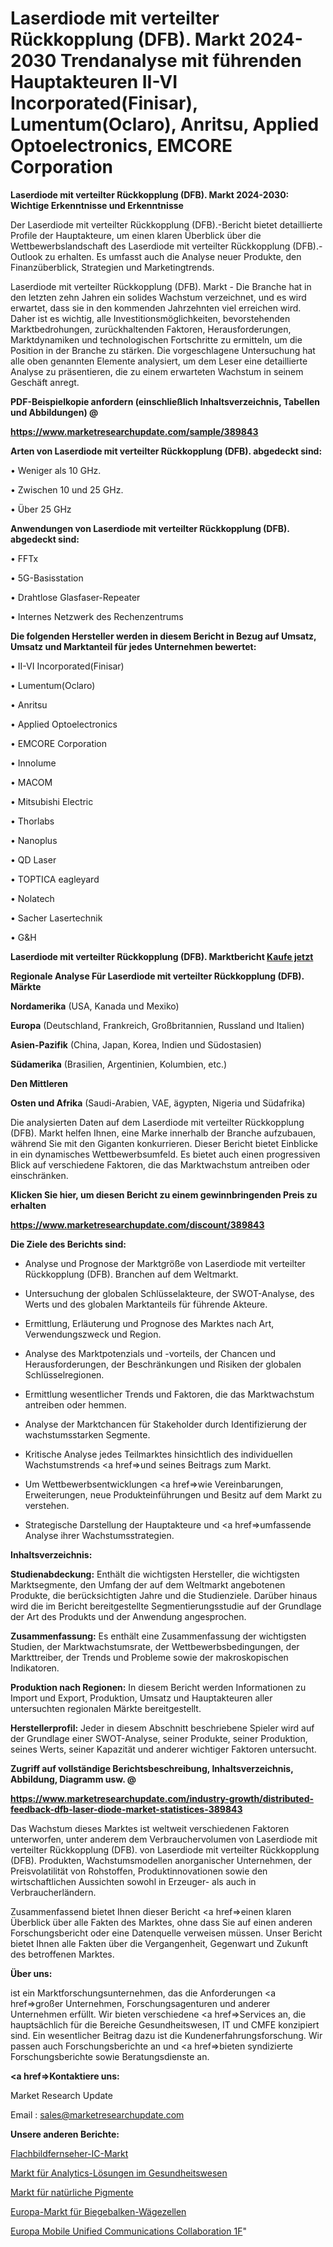 # Laserdiode mit verteilter Rückkopplung (DFB). Markt 2024-2030 Trendanalyse mit führenden Hauptakteuren II-VI Incorporated(Finisar), Lumentum(Oclaro), Anritsu, Applied Optoelectronics, EMCORE Corporation

<strong>Laserdiode mit verteilter Rückkopplung (DFB). Markt 2024-2030: Wichtige Erkenntnisse und Erkenntnisse</strong>

Der Laserdiode mit verteilter Rückkopplung (DFB).-Bericht bietet detaillierte Profile der Hauptakteure, um einen klaren Überblick über die Wettbewerbslandschaft des Laserdiode mit verteilter Rückkopplung (DFB).-Outlook zu erhalten. Es umfasst auch die Analyse neuer Produkte, den Finanzüberblick, Strategien und Marketingtrends.

Laserdiode mit verteilter Rückkopplung (DFB). Markt - Die Branche hat in den letzten zehn Jahren ein solides Wachstum verzeichnet, und es wird erwartet, dass sie in den kommenden Jahrzehnten viel erreichen wird. Daher ist es wichtig, alle Investitionsmöglichkeiten, bevorstehenden Marktbedrohungen, zurückhaltenden Faktoren, Herausforderungen, Marktdynamiken und technologischen Fortschritte zu ermitteln, um die Position in der Branche zu stärken. Die vorgeschlagene Untersuchung hat alle oben genannten Elemente analysiert, um dem Leser eine detaillierte Analyse zu präsentieren, die zu einem erwarteten Wachstum in seinem Geschäft anregt.



<strong><b>PDF-Beispielkopie anfordern (einschließlich Inhaltsverzeichnis, Tabellen und Abbildungen) @ </b></strong>

<strong><a href=https://www.marketresearchupdate.com/sample/389843>

<strong>https://www.marketresearchupdate.com/sample/389843</u></a></strong></strong>



<strong>Arten von Laserdiode mit verteilter Rückkopplung (DFB). abgedeckt sind:</strong>

• Weniger als 10 GHz.

• Zwischen 10 und 25 GHz.

• Über 25 GHz



<strong>Anwendungen von Laserdiode mit verteilter Rückkopplung (DFB). abgedeckt sind:</strong>

• FFTx

• 5G-Basisstation

• Drahtlose Glasfaser-Repeater

• Internes Netzwerk des Rechenzentrums



<strong>Die folgenden Hersteller werden in diesem Bericht in Bezug auf Umsatz, Umsatz und Marktanteil für jedes Unternehmen bewertet:</strong>

• II-VI Incorporated(Finisar)

• Lumentum(Oclaro)

• Anritsu

• Applied Optoelectronics

• EMCORE Corporation

• Innolume

• MACOM

• Mitsubishi Electric

• Thorlabs

• Nanoplus

• QD Laser

• TOPTICA eagleyard

• Nolatech

• Sacher Lasertechnik

• G&H



<strong>Laserdiode mit verteilter Rückkopplung (DFB). Marktbericht <a href=https://www.marketresearchupdate.com/buynow/389843>Kaufe jetzt</a></strong>



<strong>Regionale Analyse Für Laserdiode mit verteilter Rückkopplung (DFB). Märkte</strong>



<strong>Nordamerika</strong> (USA, Kanada und Mexiko)



<strong>Europa</strong> (Deutschland, Frankreich, Großbritannien, Russland und Italien)



<strong>Asien-Pazifik</strong> (China, Japan, Korea, Indien und Südostasien)



<strong>Südamerika</strong> (Brasilien, Argentinien, Kolumbien, etc.)



<strong>Den Mittleren</strong> 

<strong>Osten und Afrika</strong> (Saudi-Arabien, VAE, ägypten, Nigeria und Südafrika)

Die analysierten Daten auf dem Laserdiode mit verteilter Rückkopplung (DFB). Markt helfen Ihnen, eine Marke innerhalb der Branche aufzubauen, während Sie mit den Giganten konkurrieren. Dieser Bericht bietet Einblicke in ein dynamisches Wettbewerbsumfeld. Es bietet auch einen progressiven Blick auf verschiedene Faktoren, die das Marktwachstum antreiben oder einschränken.



<strong>Klicken Sie hier, um diesen Bericht zu einem gewinnbringenden Preis zu erhalten
</strong>

<strong><a href=https://www.marketresearchupdate.com/discount/389843>https://www.marketresearchupdate.com/discount/389843</b></u></strong></a>



<strong>Die Ziele des Berichts sind:</strong>

- Analyse und Prognose der Marktgröße von Laserdiode mit verteilter Rückkopplung (DFB). Branchen auf dem Weltmarkt.

- Untersuchung der globalen Schlüsselakteure, der SWOT-Analyse, des Werts und des globalen Marktanteils für führende Akteure.

- Ermittlung, Erläuterung und Prognose des Marktes nach Art, Verwendungszweck und Region.

- Analyse des Marktpotenzials und -vorteils, der Chancen und Herausforderungen, der Beschränkungen und Risiken der globalen Schlüsselregionen.

- Ermittlung wesentlicher Trends und Faktoren, die das Marktwachstum antreiben oder hemmen.

- Analyse der Marktchancen für Stakeholder durch Identifizierung der wachstumsstarken Segmente.

- Kritische Analyse jedes Teilmarktes hinsichtlich des individuellen Wachstumstrends <a href=>und</a> seines Beitrags zum Markt.

- Um Wettbewerbsentwicklungen <a href=>wie</a> Vereinbarungen, Erweiterungen, neue Produkteinführungen und Besitz auf dem Markt zu verstehen.

- Strategische Darstellung der Hauptakteure und <a href=>umfas</a>sende Analyse ihrer Wachstumsstrategien.



<strong>Inhaltsverzeichnis:</strong>



<strong>Studienabdeckung:</strong> Enthält die wichtigsten Hersteller, die wichtigsten Marktsegmente, den Umfang der auf dem Weltmarkt angebotenen Produkte, die berücksichtigten Jahre und die Studienziele. Darüber hinaus wird die im Bericht bereitgestellte Segmentierungsstudie auf der Grundlage der Art des Produkts und der Anwendung angesprochen.



<strong>Zusammenfassung:</strong> Es enthält eine Zusammenfassung der wichtigsten Studien, der Marktwachstumsrate, der Wettbewerbsbedingungen, der Markttreiber, der Trends und Probleme sowie der makroskopischen Indikatoren.



<strong>Produktion nach Regionen:</strong> In diesem Bericht werden Informationen zu Import und Export, Produktion, Umsatz und Hauptakteuren aller untersuchten regionalen Märkte bereitgestellt.



<strong>Herstellerprofil:</strong> Jeder in diesem Abschnitt beschriebene Spieler wird auf der Grundlage einer SWOT-Analyse, seiner Produkte, seiner Produktion, seines Werts, seiner Kapazität und anderer wichtiger Faktoren untersucht.



<strong><b>Zugriff auf vollständige Berichtsbeschreibung, Inhaltsverzeichnis, Abbildung, Diagramm usw. @ </b></strong>

<strong><a href=https://www.marketresearchupdate.com/industry-growth/distributed-feedback-dfb-laser-diode-market-statistices-389843>https://www.marketresearchupdate.com/industry-growth/distributed-feedback-dfb-laser-diode-market-statistices-389843</a></strong>

Das Wachstum dieses Marktes ist weltweit verschiedenen Faktoren unterworfen, unter anderem dem Verbrauchervolumen von Laserdiode mit verteilter Rückkopplung (DFB). von Laserdiode mit verteilter Rückkopplung (DFB). Produkten, Wachstumsmodellen anorganischer Unternehmen, der Preisvolatilität von Rohstoffen, Produktinnovationen sowie den wirtschaftlichen Aussichten sowohl in Erzeuger- als auch in Verbraucherländern.

Zusammenfassend bietet Ihnen dieser Bericht <a href=>einen</a> klaren Überblick über alle Fakten des Marktes, ohne dass Sie auf einen anderen Forschungsbericht oder eine Datenquelle verweisen müssen. Unser Bericht bietet Ihnen alle Fakten über die Vergangenheit, Gegenwart und Zukunft des betroffenen Marktes.



<strong>Über uns:</strong>

 ist ein Marktforschungsunternehmen, das die Anforderungen <a href=>großer</a> Unternehmen, Forschungsagenturen und anderer Unternehmen erfüllt. Wir bieten verschiedene <a href=>Services</a> an, die hauptsächlich für die Bereiche Gesundheitswesen, IT und CMFE konzipiert sind. Ein wesentlicher Beitrag dazu ist die Kundenerfahrungsforschung. Wir passen auch Forschungsberichte an und <a href=>bieten</a> syndizierte Forschungsberichte sowie Beratungsdienste an.



<strong><a href=>Kontaktiere uns:</a></strong>

Market Research Update

Email : sales@marketresearchupdate.com



<strong>Unsere anderen Berichte:</strong>

<a href=https://www.linkedin.com/pulse/flat-panel-tv-ic-market-2023-size-growth-trends-cost-structure>Flachbildfernseher-IC-Markt</a>

<a href=https://www.linkedin.com/pulse/healthcare-analytics-solutions-market>Markt für Analytics-Lösungen im Gesundheitswesen</a>

<a href=https://www.linkedin.com/pulse/natural-pigment-market-size-trends-consumption>Markt für natürliche Pigmente</a>

<a href=https://www.linkedin.com/pulse/europe-bending-beam-load-cells-market-2023-2030>Europa-Markt für Biegebalken-Wägezellen</a>

<a href=https://www.linkedin.com/pulse/europe-mobile-unified-communications-collaboration-1f>Europa Mobile Unified Communications Collaboration 1F</a>"

